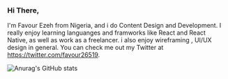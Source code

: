 ### Hi There,

I'm Favour Ezeh from Nigeria, and i do Content Design and Development. I really enjoy learning languanges and framworks like React and React Native, as well as work as a freelancer. i also enjoy wireframing , UI/UX design in general. You can check me out my Twitter at https://twitter.com/favour26519.

![Anurag's GitHub stats](https://github-readme-stats.vercel.app/api?username=Favour-565&theme=dark&show_icons=true)
